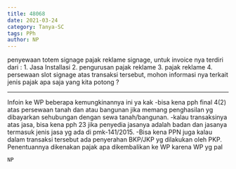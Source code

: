 ```yaml
---
title: 48068
date: 2021-03-24
category: Tanya-SC
tags: PPh
author: NP
---
```


penyewaan totem signage pajak reklame signage, untuk invoice nya terdiri dari : 1. Jasa Installasi 2. pengurusan pajak reklame 3. pajak reklame 4. persewaan slot signage atas transaksi tersebut, mohon informasi nya terkait jenis pajak apa saja yang kita potong ?

---

Infoin ke WP beberapa kemungkinannya ini ya kak -bisa kena pph final 4(2) atas persewaan tanah dan atau bangunan jika memang penghasilan yg dibayarkan sehubungan dengan sewa tanah/bangunan. -kalau transaksinya atas jasa, bisa kena pph 23 jika penyedia jasanya adalah badan dan jasanya termasuk jenis jasa yg ada di pmk-141/2015. -Bisa kena PPN juga kalau dalam transaksi tersebut ada penyerahan BKP/JKP yg dilakukan oleh PKP. Penentuannya dikenakan pajak apa dikembalikan ke WP karena WP yg pal

`NP`
